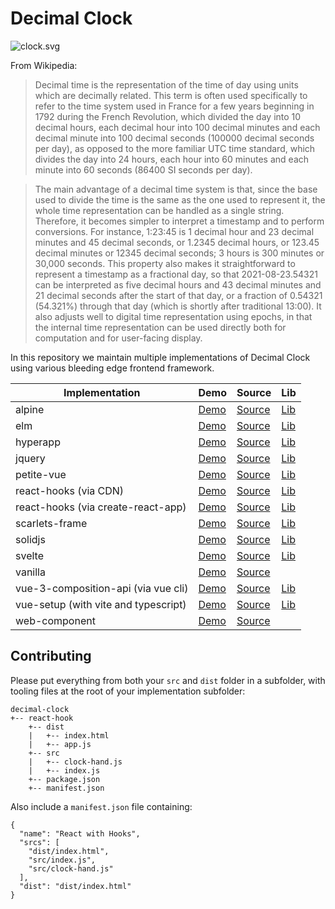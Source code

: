# Decimal Clock

![clock.svg](https://teknum-bot.fly.dev/decimalclock/svg?nocache=1)

From Wikipedia:

>Decimal time is the representation of the time of day using units which are decimally related. This term is often used specifically to refer to the time system used in France for a few years beginning in 1792 during the French Revolution, which divided the day into 10 decimal hours, each decimal hour into 100 decimal minutes and each decimal minute into 100 decimal seconds (100000 decimal seconds per day), as opposed to the more familiar UTC time standard, which divides the day into 24 hours, each hour into 60 minutes and each minute into 60 seconds (86400 SI seconds per day).

>The main advantage of a decimal time system is that, since the base used to divide the time is the same as the one used to represent it, the whole time representation can be handled as a single string. Therefore, it becomes simpler to interpret a timestamp and to perform conversions. For instance, 1:23:45 is 1 decimal hour and 23 decimal minutes and 45 decimal seconds, or 1.2345 decimal hours, or 123.45 decimal minutes or 12345 decimal seconds; 3 hours is 300 minutes or 30,000 seconds. This property also makes it straightforward to represent a timestamp as a fractional day, so that 2021-08-23.54321 can be interpreted as five decimal hours and 43 decimal minutes and 21 decimal seconds after the start of that day, or a fraction of 0.54321 (54.321%) through that day (which is shortly after traditional 13:00). It also adjusts well to digital time representation using epochs, in that the internal time representation can be used directly both for computation and for user-facing display.

In this repository we maintain multiple implementations of Decimal Clock using various bleeding edge frontend framework.

| Implementation | Demo | Source | Lib |
|----------------|------|--------|-----|
| alpine | [Demo](https://teknologi-umum.github.io/decimal-clock/alpine) | [Source](https://github.com/teknologi-umum/decimal-clock/tree/main/alpine) | [Lib](https://alpinejs.dev/) |
| elm | [Demo](https://teknologi-umum.github.io/decimal-clock/elm/build/) | [Source](https://github.com/teknologi-umum/decimal-clock/tree/main/elm) | [Lib](https://elm-lang.org/) |
| hyperapp | [Demo](https://teknologi-umum.github.io/decimal-clock/hyperapp) | [Source](https://github.com/teknologi-umum/decimal-clock/tree/main/hyperapp) | [Lib](https://github.com/jorgebucaran/hyperapp) |
| jquery | [Demo](https://teknologi-umum.github.io/decimal-clock/jquery) | [Source](https://github.com/teknologi-umum/decimal-clock/tree/main/jquery) | [Lib](https://jquery.com/) |
| petite-vue | [Demo](https://teknologi-umum.github.io/decimal-clock/petite-vue) | [Source](https://github.com/teknologi-umum/decimal-clock/tree/main/petite-vue) | [Lib](https://github.com/vuejs/petite-vue) |
| react-hooks (via CDN) | [Demo](https://teknologi-umum.github.io/decimal-clock/react-hooks/cdn-implementation) | [Source](https://github.com/teknologi-umum/decimal-clock/tree/main/react-hooks/cdn-implementation) | [Lib](https://reactjs.org/) |
| react-hooks (via create-react-app) | [Demo](https://teknologi-umum.github.io/decimal-clock/react-hooks/cra-implementation/build/) | [Source](https://github.com/teknologi-umum/decimal-clock/tree/main/react-hooks/cra-implementation) | [Lib](https://create-react-app.dev/) |
| scarlets-frame | [Demo](https://teknologi-umum.github.io/decimal-clock/scarlets-frame) | [Source](https://github.com/teknologi-umum/decimal-clock/tree/main/scarlets-frame) | [Lib](https://github.com/ScarletsFiction/ScarletsFrame) |
| solidjs | [Demo](https://teknologi-umum.github.io/decimal-clock/solidjs/dist) | [Source](https://github.com/teknologi-umum/decimal-clock/tree/main/solidjs) | [Lib](https://www.solidjs.com/) |
| svelte | [Demo](https://teknologi-umum.github.io/decimal-clock/svelte/public) | [Source](https://github.com/teknologi-umum/decimal-clock/tree/main/svelte) | [Lib](https://svelte.dev/) |
| vanilla | [Demo](https://teknologi-umum.github.io/decimal-clock/vanilla) | [Source](https://github.com/teknologi-umum/decimal-clock/tree/main/vanilla) |
| vue-3-composition-api (via vue cli) | [Demo](https://teknologi-umum.github.io/decimal-clock/vue-3-composition-api/dist) | [Source](https://github.com/teknologi-umum/decimal-clock/tree/main/vue-3-composition-api) | [Lib](https://vuejs.org/) |
| vue-setup (with vite and typescript) | [Demo](https://teknologi-umum.github.io/decimal-clock/vue-setup/dist) | [Source](https://github.com/teknologi-umum/decimal-clock/tree/main/vue-setup) | [Lib](https://vuejs.org/) |
| web-component | [Demo](https://teknologi-umum.github.io/decimal-clock/web-component) | [Source](https://github.com/teknologi-umum/decimal-clock/tree/main/web-component) |

## Contributing

Please put everything from both your `src` and `dist` folder in a subfolder, with tooling files at the root of your implementation subfolder:

```
decimal-clock
+-- react-hook
    +-- dist
    |   +-- index.html
    |   +-- app.js
    +-- src
    |   +-- clock-hand.js
    |   +-- index.js
    +-- package.json
    +-- manifest.json
```

Also include a `manifest.json` file containing:

```
{
  "name": "React with Hooks",
  "srcs": [
    "dist/index.html",
    "src/index.js",
    "src/clock-hand.js"
  ],
  "dist": "dist/index.html"
}
```
